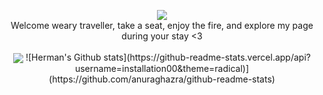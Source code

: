<p align=center>
 <img src="https://media.giphy.com/media/AO5qaphTxRnyw/giphy.gif" /></br>
 Welcome weary traveller, take a seat, enjoy the fire, and explore my page during your stay <3</br></br>
 <img align="center" src="https://github-readme-stats.vercel.app/api/top-langs/?username=installation00&theme=radical" />
 ![Herman's Github stats](https://github-readme-stats.vercel.app/api?username=installation00&theme=radical)](https://github.com/anuraghazra/github-readme-stats)
</p>
